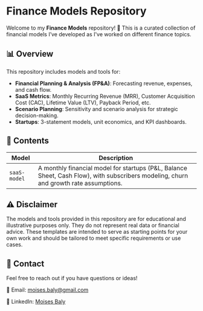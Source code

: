 # Finance Models Repository

Welcome to my **Finance Models** repository! 🚀 This is a curated collection of financial models I’ve developed as I've worked on different finance topics.

## 📊 **Overview**

This repository includes models and tools for:
- **Financial Planning & Analysis (FP&A)**: Forecasting revenue, expenses, and cash flow.
- **SaaS Metrics**: Monthly Recurring Revenue (MRR), Customer Acquisition Cost (CAC), Lifetime Value (LTV), Payback Period, etc.
- **Scenario Planning**: Sensitivity and scenario analysis for strategic decision-making.
- **Startups**: 3-statement models, unit economics, and KPI dashboards.

## 📂 **Contents**

| Model                          | Description                                                |
|--------------------------------|------------------------------------------------------------|
| `saaS-model`| A monthly financial model for startups (P&L, Balance Sheet, Cash Flow), with subscribers modeling, churn and growth rate assumptions.|

## ⚠️ **Disclaimer**
The models and tools provided in this repository are for educational and illustrative purposes only. They do not represent real data or financial advice. These templates are intended to serve as starting points for your own work and should be tailored to meet specific requirements or use cases.

## 📝 **Contact**

Feel free to reach out if you have questions or ideas!

📧 Email: moises.baly@gmail.com

💼 LinkedIn: [Moises Baly](https://linkedin.com/in/moises-baly)
